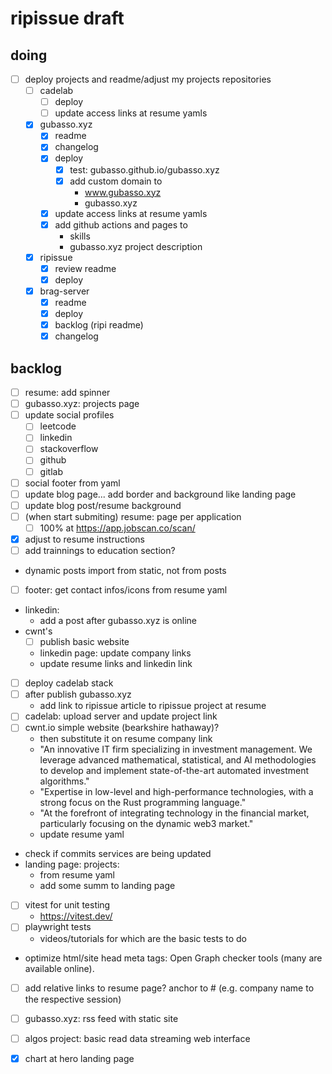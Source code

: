 # ripissue draft

## doing

- [ ] deploy projects and readme/adjust my projects repositories
  - [ ] cadelab
    - [ ] deploy
    - [ ] update access links at resume yamls
  - [x] gubasso.xyz
    - [x] readme
    - [x] changelog
    - [x] deploy
      - [x] test: gubasso.github.io/gubasso.xyz
      - [x] add custom domain to
        - www.gubasso.xyz
        - gubasso.xyz
    - [x] update access links at resume yamls
    - [x] add github actions and pages to
      - skills
      - gubasso.xyz project description
  - [x] ripissue
    - [x] review readme
    - [x] deploy
  - [x] brag-server
    - [x] readme
    - [x] deploy
    - [x] backlog (ripi readme)
    - [x] changelog

## backlog

- [ ] resume: add spinner
- [ ] gubasso.xyz: projects page
- [ ] update social profiles
  - [ ] leetcode
  - [ ] linkedin
  - [ ] stackoverflow
  - [ ] github
  - [ ] gitlab
- [ ] social footer from yaml
- [ ] update blog page... add border and background like landing page
- [ ] update blog post/resume background
- [ ] (when start submiting) resume: page per application
  - [ ] 100% at https://app.jobscan.co/scan/
- [x] adjust to resume instructions
- [ ] add trainnings to education section?
- dynamic posts import from static, not from posts
- [ ] footer: get contact infos/icons from resume yaml
- linkedin:
  - add a post after gubasso.xyz is online
- cwnt's
  - [ ] publish basic website
  - linkedin page: update company links
  - update resume links and linkedin link
- [ ] deploy cadelab stack
- [ ] after publish gubasso.xyz
  - add link to ripissue article to ripissue project at resume
- [ ] cadelab: upload server and update project link
- [ ] cwnt.io simple website (bearkshire hathaway)?
  - then substitute it on resume company link
  - "An innovative IT firm specializing in investment management. We leverage advanced mathematical, statistical, and AI methodologies to develop and implement state-of-the-art automated investment algorithms."
  - "Expertise in low-level and high-performance technologies, with a strong focus on the Rust programming language."
  - "At the forefront of integrating technology in the financial market, particularly focusing on the dynamic web3 market."
  - update resume yaml
- check if commits services are being updated
- landing page: projects:
  - from resume yaml
  - add some summ to landing page

- [ ] vitest for unit testing
  - https://vitest.dev/
- [ ] playwright tests
  - videos/tutorials for which are the basic tests to do

- optimize html/site head meta tags: Open Graph checker tools (many are available online).
- [ ] add relative links to resume page? anchor to # (e.g. company name to the respective session)

- [ ] gubasso.xyz: rss feed with static site
- [ ] algos project: basic read data streaming web interface
- [x] chart at hero landing page

